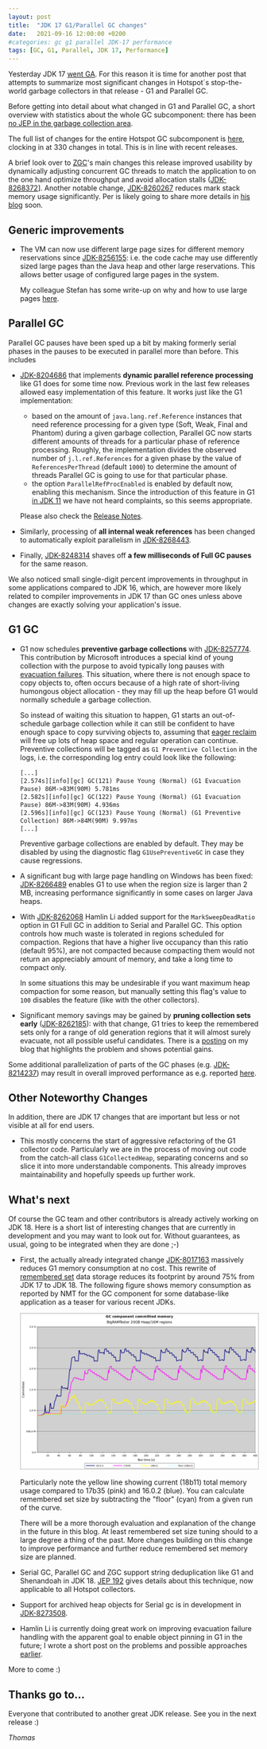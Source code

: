 ```yaml
---
layout: post
title:  "JDK 17 G1/Parallel GC changes"
date:   2021-09-16 12:00:00 +0200
#categories: gc g1 parallel JDK-17 performance
tags: [GC, G1, Parallel, JDK 17, Performance]
---
```


Yesterday JDK 17 [went GA](https://mail.openjdk.java.net/pipermail/jdk-dev/2021-September/006037.html). For this reason it is time for another post that  attempts to summarize most significant changes in Hotspot´s stop-the-world garbage collectors in that release - G1 and Parallel GC.

Before getting into detail about what changed in G1 and Parallel GC, a short overview with statistics about the whole GC subcomponent: there has been [no JEP in the garbage collection area](https://openjdk.java.net/projects/jdk/17/).

The full list of changes for the entire Hotspot GC subcomponent is [here](https://bugs.openjdk.java.net/issues/?jql=project%20%3D%20JDK%20AND%20status%20in%20(Resolved%2C%20Closed)%20AND%20fixVersion%20%3D%20%2217%22%20AND%20component%20%3D%20hotspot%20AND%20Subcomponent%20%3D%20gc), clocking in at 330 changes in total. This is in line with recent releases.

A brief look over to [ZGC](https://wiki.openjdk.java.net/display/zgc/Main)'s main changes this release improved usability by dynamically adjusting concurrent GC threads to match the application to on the one hand optimize throughput and avoid allocation stalls ([JDK-8268372](https://bugs.openjdk.java.net/browse/JDK-8268372)]. Another notable change, [JDK-8260267](https://bugs.openjdk.java.net/browse/JDK-8260267) reduces mark stack memory usage significantly. Per is likely going to share more details in [his blog](https://malloc.se/) soon.

## Generic improvements

  * The VM can now use different large page sizes for different memory reservations since [JDK-8256155](https://bugs.openjdk.java.net/browse/JDK-8256155): i.e. the code cache may use differently sized large pages than the Java heap and other large reservations. This allows better usage of configured large pages in the system.
  
    My colleague Stefan has some write-up on why and how to use large pages [here](https://kstefanj.github.io/2021/05/19/large-pages-and-java.html).

## Parallel GC

Parallel GC pauses have been sped up a bit by making formerly serial phases in the pauses to be executed in parallel more than before. This includes

  * [JDK-8204686](https://bugs.openjdk.java.net/browse/JDK-8204686) that implements **dynamic parallel reference processing** like G1 does for some time now. Previous work in the last few releases allowed easy implementation of this feature. It works just like the G1 implementation:
    * based on the amount of `java.lang.ref.Reference` instances that need reference processing for a given type (Soft, Weak, Final and Phantom) during a given garbage collection, Parallel GC now starts different amounts of threads for a particular phase of reference processing. Roughly, the implementation divides the observed number of `j.l.ref.References` for a given phase by the value of `ReferencesPerThread` (default `1000`) to determine the amount of threads Parallel GC is going to use for that particular phase.
    * the option `ParallelRefProcEnabled` is enabled by default now, enabling this mechanism. Since the introduction of this feature in G1 [in JDK 11](https://bugs.openjdk.java.net/browse/JDK-8043575) we have not heard complaints, so this seems appropriate.

    Please also check the [Release Notes](https://jdk.java.net/17/release-notes#JDK-8204686).

  * Similarly, processing of **all internal weak references** has been changed to automatically exploit parallelism in [JDK-8268443](https://bugs.openjdk.java.net/browse/JDK-8268443).

  * Finally, [JDK-8248314](https://bugs.openjdk.java.net/browse/JDK-8248314) shaves off **a few milliseconds of Full GC pauses** for the same reason.

We also noticed small single-digit percent improvements in throughput in some applications compared to JDK 16, which, are however more likely related to compiler improvements in JDK 17 than GC ones unless above changes are exactly solving your application's issue.

## G1 GC

  * G1 now schedules **preventive garbage collections** with [JDK-8257774](https://bugs.openjdk.java.net/browse/JDK-8257774). This contribution by Microsoft introduces a special kind of young collection with the purpose to avoid typically long pauses with [evacuation failures](https://docs.oracle.com/en/java/javase/17/gctuning/garbage-first-g1-garbage-collector1.html#GUID-BE157AF6-29E7-461A-82CF-50C1978785DA). This situation, where there is not enough space to copy objects to, often occurs because of a high rate of short-living humongous object allocation - they may fill up the heap before G1 would normally schedule a garbage collection.
  
    So instead of waiting this situation to happen, G1 starts an out-of-schedule garbage collection while it can still be confident to have enough space to copy surviving objects to, assuming that [eager reclaim](https://docs.oracle.com/en/java/javase/17/gctuning/garbage-first-g1-garbage-collector1.html#GUID-D74F3CC7-CC9F-45B5-B03D-510AEEAC2DAC) will free up lots of heap space and regular operation can continue.
  Preventive collections will be tagged as `G1 Preventive Collection` in the logs, i.e. the corresponding log entry could look like the following:
  
    ```
    [...]
    [2.574s][info][gc] GC(121) Pause Young (Normal) (G1 Evacuation Pause) 86M->83M(90M) 5.781ms
    [2.582s][info][gc] GC(122) Pause Young (Normal) (G1 Evacuation Pause) 86M->83M(90M) 4.936ms
    [2.596s][info][gc] GC(123) Pause Young (Normal) (G1 Preventive Collection) 86M->84M(90M) 9.997ms
    [...]
    ```
      
    Preventive garbage collections are enabled by default. They may be disabled by using the diagnostic flag `G1UsePreventiveGC` in case they cause regressions.

  * A significant bug with large page handling on Windows has been fixed: [JDK-8266489](https://bugs.openjdk.java.net/browse/JDK-8266489) enables G1 to use when the region size is larger than 2 MB, increasing performance significantly in some cases on larger Java heaps.

  * With [JDK-8262068](https://bugs.openjdk.java.net/browse/JDK-8262068) Hamlin Li added support for the `MarkSweepDeadRatio` option in G1 Full GC in addition to Serial and Parallel GC. This option controls how much waste is tolerated in regions scheduled for compaction. Regions that have a higher live occupancy than this ratio (default 95%), are not compacted because compacting them would not return an appreciably amount of memory, and take a long time to compact only.

    In some situations this may be undesirable if you want maximum heap compaction for some reason, but manually setting this flag's value to `100` disables the feature (like with the other collectors).

  * Significant memory savings may be gained by **pruning collection sets early** ([JDK-8262185](https://bugs.openjdk.java.net/browse/JDK-8262185)): with that change, G1 tries to keep the remembered sets only for a range of old generation regions that it will almost surely evacuate, not all possible useful candidates. There is a [posting](https://tschatzl.github.io/2021/02/26/early-prune.html) on my blog that highlights the problem and shows potential gains.

Some additional parallelization of parts of the GC phases (e.g. [JDK-8214237](https://bugs.openjdk.java.net/browse/JDK-8214237)) may result in overall improved performance as e.g. reported [here](https://www.optaplanner.org/blog/2021/09/15/HowMuchFasterIsJava17.html).

## Other Noteworthy Changes

In addition, there are JDK 17 changes that are important but less or not visible at all for end users.

  * This mostly concerns the start of aggressive refactoring of the G1 collector code. Particularly we are in the process of moving out code from the catch-all class `G1CollectedHeap`, separating concerns and so slice it into more understandable components. This already improves maintainability and hopefully speeds up further work.

## What's next

Of course the GC team and other contributors is already actively working on JDK 18. Here is a short list of interesting changes that are currently in development and you may want to look out for. Without guarantees, as usual, going to be integrated when they are done ;-)

  * First, the actually already integrated change [JDK-8017163](https://bugs.openjdk.java.net/browse/JDK-8017163) massively reduces G1 memory consumption at no cost. This rewrite of [remembered set](https://docs.oracle.com/en/java/javase/17/gctuning/garbage-first-garbage-collector-tuning.html#GUID-A0343B53-A690-4DDE-98F9-9877096DBF0F) data storage reduces its footprint by around 75% from JDK 17 to JDK 18. The following figure shows memory consumption as reported by NMT for the GC component for some database-like application as a teaser for various recent JDKs.
  
    ![here](/assets/20210920-bigramtester-memoryusage.png)

    Particularly note the yellow line showing current (18b11) total memory usage compared to 17b35 (pink) and 16.0.2 (blue). You can calculate remembered set size by subtracting the "floor" (cyan) from a given run of the curve.

    There will be a more thorough evaluation and explanation of the change in the future in this blog. At least remembered set size tuning should to a large degree a thing of the past. More changes building on this change to improve performance and further reduce remembered set memory size are planned.

  * Serial GC, Parallel GC and ZGC support string deduplication like G1 and Shenandoah in JDK 18. [JEP 192](http://openjdk.java.net/jeps/192) gives details about this technique, now applicable to all Hotspot collectors.

  * Support for archived heap objects for Serial gc is in development in [JDK-8273508](https://bugs.openjdk.java.net/browse/JDK-8273508).

  * Hamlin Li is currently doing great work on improving evacuation failure handling with the apparent goal to enable object pinning in G1 in the future; I wrote a short post on the problems and possible approaches [earlier](https://tschatzl.github.io/2021/06/28/evacuation-failure.html).

More to come :)

## Thanks go to…

Everyone that contributed to another great JDK release. See you in the next release :)

*Thomas*
